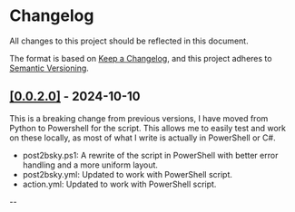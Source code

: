 # Changelog

All changes to this project should be reflected in this document.

The format is based on [Keep a Changelog](https://keepachangelog.com/en/1.0.0/), and this project adheres to [Semantic Versioning](https://semver.org/spec/v2.0.0.html).

## [[0.0.2.0]](https://github.com/mod-posh/Post2Bluesky/releases/tag/v0.0.2.0) - 2024-10-10

This is a breaking change from previous versions, I have moved from Python to Powershell for the script. This allows me to easily test and work on these locally, as most of what I write is actually in PowerShell or C#.

- post2bsky.ps1: A rewrite of the script in PowerShell with better error handling and a more uniform layout.
- post2bsky.yml: Updated to work with PowerShell script.
- action.yml: Updated to work with PowerShell script.

--
